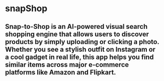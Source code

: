 # snapShop
<p><h2>Snap-to-Shop is an AI-powered visual search shopping engine that allows users to discover products by simply uploading or clicking a photo. Whether you see a stylish outfit on Instagram or a cool gadget in real life, this app helps you find similar items across major e-commerce platforms like Amazon and Flipkart.</h2></p>
